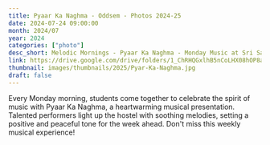 ```yaml
---
title: Pyaar Ka Naghma - Oddsem - Photos 2024-25
date: 2024-07-24 09:00:00
month: 2024/07
year: 2024
categories: ["photo"]
desc_short: Melodic Mornings - Pyaar Ka Naghma - Monday Music at Sri Sathya Sai Institute, Brindavan Campus
link: https://drive.google.com/drive/folders/1_ChRHQGxlhB5nCoLHX08hOP8asr743j5?usp=drive_link
thumbnail: images/thumbnails/2025/Pyar-Ka-Naghma.jpg
draft: false
---
```


Every Monday morning, students come together to celebrate the spirit of music with Pyaar Ka Naghma, a heartwarming musical presentation. Talented performers light up the hostel with soothing melodies, setting a positive and peaceful tone for the week ahead. Don't miss this weekly musical experience!